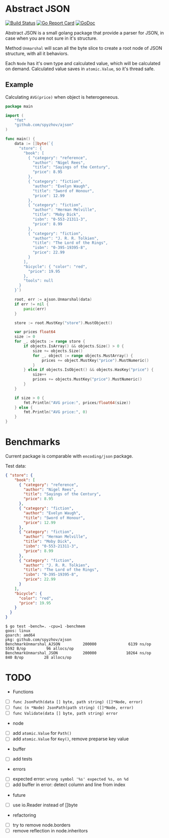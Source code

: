 # Abstract JSON 

[![Build Status](https://travis-ci.com/spyzhov/ajson.svg?token=swf7VyTzTWuHyiC9QzT4&branch=master)](https://travis-ci.com/spyzhov/ajson)
[![Go Report Card](https://goreportcard.com/badge/github.com/spyzhov/ajson)](https://goreportcard.com/report/github.com/spyzhov/ajson)
[![GoDoc](https://godoc.org/github.com/spyzhov/ajson?status.svg)](https://godoc.org/github.com/spyzhov/ajson)

Abstract JSON is a small golang package that provide a parser for JSON, in case when you are not sure in it's structure.

Method `Unmarshal` will scan all the byte slice to create a root node of JSON structure, with all it behaviors.

Each `Node` has it's own type and calculated value, which will be calculated on demand. 
Calculated value saves in `atomic.Value`, so it's thread safe.

## Example

Calculating `AVG(price)` when object is heterogeneous.

```go
package main

import (
	"fmt"
	"github.com/spyzhov/ajson"
)

func main() {
	data := []byte(`{ 
      "store": {
        "book": [ 
          { "category": "reference",
            "author": "Nigel Rees",
            "title": "Sayings of the Century",
            "price": 8.95
          },
          { "category": "fiction",
            "author": "Evelyn Waugh",
            "title": "Sword of Honour",
            "price": 12.99
          },
          { "category": "fiction",
            "author": "Herman Melville",
            "title": "Moby Dick",
            "isbn": "0-553-21311-3",
            "price": 8.99
          },
          { "category": "fiction",
            "author": "J. R. R. Tolkien",
            "title": "The Lord of the Rings",
            "isbn": "0-395-19395-8",
            "price": 22.99
          }
        ],
        "bicycle": { "color": "red",
          "price": 19.95
        },
        "tools": null
      }
    }`)

	root, err := ajson.Unmarshal(data)
	if err != nil {
		panic(err)
	}

	store := root.MustKey("store").MustObject()

	var prices float64
	size := 0
	for _, objects := range store {
		if objects.IsArray() && objects.Size() > 0 {
			size += objects.Size()
			for _, object := range objects.MustArray() {
				prices += object.MustKey("price").MustNumeric()
			}
		} else if objects.IsObject() && objects.HasKey("price") {
			size++
			prices += objects.MustKey("price").MustNumeric()
		}
	}

	if size > 0 {
		fmt.Println("AVG price:", prices/float64(size))
	} else {
		fmt.Println("AVG price:", 0)
	}
}
```

# Benchmarks

Current package is comparable with `encoding/json` package. 

Test data:
```json
{ "store": {
    "book": [ 
      { "category": "reference",
        "author": "Nigel Rees",
        "title": "Sayings of the Century",
        "price": 8.95
      },
      { "category": "fiction",
        "author": "Evelyn Waugh",
        "title": "Sword of Honour",
        "price": 12.99
      },
      { "category": "fiction",
        "author": "Herman Melville",
        "title": "Moby Dick",
        "isbn": "0-553-21311-3",
        "price": 8.99
      },
      { "category": "fiction",
        "author": "J. R. R. Tolkien",
        "title": "The Lord of the Rings",
        "isbn": "0-395-19395-8",
        "price": 22.99
      }
    ],
    "bicycle": {
      "color": "red",
      "price": 19.95
    }
  }
}
```

```
$ go test -bench=. -cpu=1 -benchmem
goos: linux
goarch: amd64
pkg: github.com/spyzhov/ajson
BenchmarkUnmarshal_AJSON          200000              6139 ns/op            5592 B/op         96 allocs/op
BenchmarkUnmarshal_JSON           200000             10264 ns/op             840 B/op         28 allocs/op
```

# TODO

- Functions 
- [ ] `func JsonPath(data [] byte, path string) ([]*Node, error)` 
- [ ] `func (n *Node) JsonPath(path string) ([]*Node, error)`
- [ ] `func Validate(data [] byte, path string) error`
- node
- [ ] add `atomic.Value` for `Path()`
- [ ] add `atomic.Value` for `Key()`, remove preparse key value
- buffer
- [ ] add tests
- errors
- [ ] expected error: `wrong symbol '%s' expected %s, on %d`
- [ ] add buffer in error: detect column and line from index
- future
- [ ] use io.Reader instead of []byte
- refactoring
- [ ] try to remove node.borders
- [ ] remove reflection in node.inheritors
